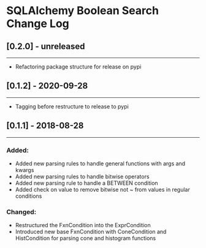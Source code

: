 # SQLAlchemy Boolean Search Change Log

## [0.2.0] - unreleased
-----------------------
- Refactoring package structure for release on pypi

## [0.1.2] - 2020-09-28
-----------------------
- Tagging before restructure to release to pypi

## [0.1.1] - 2018-08-28
-----------------------

### Added:
- Added new parsing rules to handle general functions with args and kwargs
- Added new parsing rules to handle bitwise operators
- Added new parsing rule to handle a BETWEEN condition
- Added check on value to remove bitwise not ~ from values in regular conditions

### Changed:
- Restructured the FxnCondition into the ExprCondition
- Introduced new base FxnCondition with ConeCondition and HistCondition for parsing cone and histogram functions
